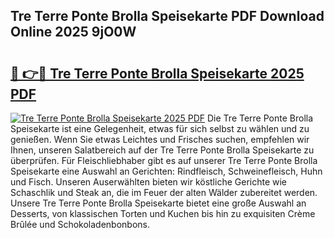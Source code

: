## Tre Terre Ponte Brolla Speisekarte PDF Download Online 2025 9jO0W

# <h2><a href="http://gc9m6n9.nevu.top/?p=Tre+Terre+Ponte+Brolla+Speisekarte">🔗 👉🔴 Tre Terre Ponte Brolla Speisekarte 2025 PDF</a></h2>

[![Tre Terre Ponte Brolla Speisekarte 2025 PDF](https://i.imgur.com/dBaPXMq.png)](http://gc9m6n9.nevu.top/?p=Tre+Terre+Ponte+Brolla+Speisekarte)
Die Tre Terre Ponte Brolla Speisekarte ist eine Gelegenheit, etwas für sich selbst zu wählen und zu genießen. Wenn Sie etwas Leichtes und Frisches suchen, empfehlen wir Ihnen, unseren Salatbereich auf der Tre Terre Ponte Brolla Speisekarte zu überprüfen. Für Fleischliebhaber gibt es auf unserer Tre Terre Ponte Brolla Speisekarte eine Auswahl an Gerichten: Rindfleisch, Schweinefleisch, Huhn und Fisch. Unseren Auserwählten bieten wir köstliche Gerichte wie Schaschlik und Steak an, die im Feuer der alten Wälder zubereitet werden. Unsere Tre Terre Ponte Brolla Speisekarte bietet eine große Auswahl an Desserts, von klassischen Torten und Kuchen bis hin zu exquisiten Crème Brûlée und Schokoladenbonbons.
